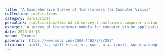 ```yaml
---
title: "A Comprehensive Survey of Transformers for Computer Vision"
collection: publications
category: manuscripts
permalink: /publication/2023-05-15-survey-transformers-computer-vision
excerpt: 'A survey of transformer models for computer vision applications.'
date: 2023-05-15
venue: 'Drones'
paperurl: 'https://www.mdpi.com/2504-446X/7/5/287'
citation: 'Jamil, S., Jalil Piran, M., Kwon, O-J. (2023). &quot;A Comprehensive Survey of Transformers for Computer Vision.&quot; <i>Drones</i>. 7(5):287.'
---
```

